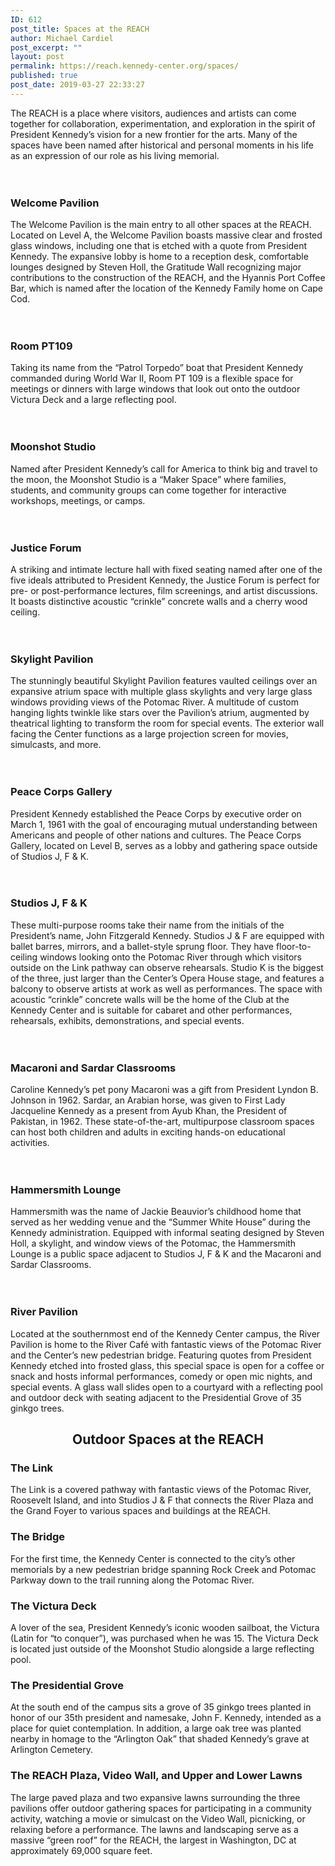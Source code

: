 ```yaml
---
ID: 612
post_title: Spaces at the REACH
author: Michael Cardiel
post_excerpt: ""
layout: post
permalink: https://reach.kennedy-center.org/spaces/
published: true
post_date: 2019-03-27 22:33:27
---
```

<!-- wp:paragraph -->
<p>








The
REACH is a place where visitors, audiences and artists can come together for
collaboration, experimentation, and exploration in the spirit of President
Kennedy’s vision for a new frontier for the arts. Many of the spaces have been
named after historical and personal moments in his life as an expression of our
role as his living memorial.



</p>
<!-- /wp:paragraph -->

<!-- wp:media-text {"mediaId":602,"mediaType":"image","isStackedOnMobile":true,"className":"media-card"} -->
<div class="wp-block-media-text alignwide is-stacked-on-mobile media-card"><figure class="wp-block-media-text__media"><img src="https://reach.kennedy-center.org/wp-content/uploads/2019/03/spaces__0000_welcome_pavilion.jpg" alt="" class="wp-image-602"/></figure><div class="wp-block-media-text__content"><!-- wp:heading {"level":3} -->
<h3> <br>Welcome Pavilion </h3>
<!-- /wp:heading -->

<!-- wp:paragraph -->
<p>The Welcome Pavilion is the main entry to all other spaces at the REACH. Located on Level A, the Welcome Pavilion boasts massive clear and frosted glass windows, including one that is etched with a quote from President Kennedy. The expansive lobby is home to a reception desk, comfortable lounges designed by Steven Holl, the Gratitude Wall recognizing major contributions to the construction of the REACH, and the Hyannis Port Coffee Bar, which is named after the location of the Kennedy Family home on Cape Cod.</p>
<!-- /wp:paragraph --></div></div>
<!-- /wp:media-text -->

<!-- wp:media-text {"mediaPosition":"right","mediaId":603,"mediaType":"image","isStackedOnMobile":true,"className":"media-card"} -->
<div class="wp-block-media-text alignwide has-media-on-the-right is-stacked-on-mobile media-card"><figure class="wp-block-media-text__media"><img src="https://reach.kennedy-center.org/wp-content/uploads/2019/03/spaces__0001_room_pt109.jpg" alt="" class="wp-image-603"/></figure><div class="wp-block-media-text__content"><!-- wp:heading {"level":3} -->
<h3> <br>Room PT109</h3>
<!-- /wp:heading -->

<!-- wp:paragraph -->
<p>Taking its name from the “Patrol Torpedo” boat that President Kennedy commanded during World War II, Room PT 109 is a flexible space for meetings or dinners with large windows that look out onto the outdoor Victura Deck and a large reflecting pool.</p>
<!-- /wp:paragraph --></div></div>
<!-- /wp:media-text -->

<!-- wp:media-text {"mediaId":604,"mediaType":"image","isStackedOnMobile":true,"className":"media-card"} -->
<div class="wp-block-media-text alignwide is-stacked-on-mobile media-card"><figure class="wp-block-media-text__media"><img src="https://reach.kennedy-center.org/wp-content/uploads/2019/03/spaces__0002_moonshot_studio.jpg" alt="" class="wp-image-604"/></figure><div class="wp-block-media-text__content"><!-- wp:heading {"level":3} -->
<h3> <br>Moonshot Studio</h3>
<!-- /wp:heading -->

<!-- wp:paragraph -->
<p>Named after President Kennedy’s call for America to think big and travel to the moon, the Moonshot Studio is a “Maker Space” where families, students, and community groups can come together for interactive workshops, meetings, or camps.</p>
<!-- /wp:paragraph --></div></div>
<!-- /wp:media-text -->

<!-- wp:media-text {"mediaPosition":"right","mediaId":605,"mediaType":"image","isStackedOnMobile":true,"className":"media-card"} -->
<div class="wp-block-media-text alignwide has-media-on-the-right is-stacked-on-mobile media-card"><figure class="wp-block-media-text__media"><img src="https://reach.kennedy-center.org/wp-content/uploads/2019/03/spaces__0003_justice_forum.jpg" alt="" class="wp-image-605"/></figure><div class="wp-block-media-text__content"><!-- wp:heading {"level":3} -->
<h3> <br>Justice Forum</h3>
<!-- /wp:heading -->

<!-- wp:paragraph -->
<p>A striking and intimate lecture hall with fixed seating named after one of the five ideals attributed to President Kennedy, the Justice Forum is perfect for pre- or post-performance lectures, film screenings, and artist discussions. It boasts distinctive acoustic “crinkle” concrete walls and a cherry wood ceiling.</p>
<!-- /wp:paragraph --></div></div>
<!-- /wp:media-text -->

<!-- wp:media-text {"mediaId":606,"mediaType":"image","isStackedOnMobile":true,"className":"media-card"} -->
<div class="wp-block-media-text alignwide is-stacked-on-mobile media-card"><figure class="wp-block-media-text__media"><img src="https://reach.kennedy-center.org/wp-content/uploads/2019/03/spaces__0004_skylight_pavilion.jpg" alt="" class="wp-image-606"/></figure><div class="wp-block-media-text__content"><!-- wp:heading {"level":3} -->
<h3> <br>Skylight Pavilion </h3>
<!-- /wp:heading -->

<!-- wp:paragraph -->
<p>The stunningly beautiful Skylight Pavilion features vaulted ceilings over an expansive atrium space with multiple glass skylights and very large glass windows providing views of the Potomac River. A multitude of custom hanging lights twinkle like stars over the Pavilion’s atrium, augmented by theatrical lighting to transform the room for special events. The exterior wall facing the Center functions as a large projection screen for movies, simulcasts, and more.</p>
<!-- /wp:paragraph --></div></div>
<!-- /wp:media-text -->

<!-- wp:media-text {"mediaPosition":"right","mediaId":607,"mediaType":"image","isStackedOnMobile":true,"className":"media-card"} -->
<div class="wp-block-media-text alignwide has-media-on-the-right is-stacked-on-mobile media-card"><figure class="wp-block-media-text__media"><img src="https://reach.kennedy-center.org/wp-content/uploads/2019/03/spaces__0005_peace_corps.jpg" alt="" class="wp-image-607"/></figure><div class="wp-block-media-text__content"><!-- wp:heading {"level":3} -->
<h3> <br>Peace Corps Gallery  </h3>
<!-- /wp:heading -->

<!-- wp:paragraph -->
<p>President Kennedy established the Peace Corps by executive order on March 1, 1961 with the goal of encouraging mutual understanding between Americans and people of other nations and cultures. The Peace Corps Gallery, located on Level B, serves as a lobby and gathering space outside of Studios J, F &amp; K.</p>
<!-- /wp:paragraph --></div></div>
<!-- /wp:media-text -->

<!-- wp:media-text {"mediaId":608,"mediaType":"image","isStackedOnMobile":true,"className":"media-card"} -->
<div class="wp-block-media-text alignwide is-stacked-on-mobile media-card"><figure class="wp-block-media-text__media"><img src="https://reach.kennedy-center.org/wp-content/uploads/2019/03/spaces__0006_studios_jfk.jpg" alt="" class="wp-image-608"/></figure><div class="wp-block-media-text__content"><!-- wp:heading {"level":3} -->
<h3> <br>Studios J, F &amp; K   </h3>
<!-- /wp:heading -->

<!-- wp:paragraph -->
<p>These multi-purpose rooms take their name from the initials of the President’s name, John Fitzgerald Kennedy. Studios J &amp; F are equipped with ballet barres, mirrors, and a ballet-style sprung floor. They have floor-to-ceiling windows looking onto the Potomac River through which visitors outside on the Link pathway can observe rehearsals. Studio K is the biggest of the three, just larger than the Center’s Opera House stage, and features a balcony to observe artists at work as well as performances. The space with acoustic “crinkle” concrete walls will be the home of the Club at the Kennedy Center and is suitable for cabaret and other performances, rehearsals, exhibits, demonstrations, and special events.</p>
<!-- /wp:paragraph --></div></div>
<!-- /wp:media-text -->

<!-- wp:media-text {"mediaPosition":"right","mediaId":609,"mediaType":"image","isStackedOnMobile":true,"className":"media-card"} -->
<div class="wp-block-media-text alignwide has-media-on-the-right is-stacked-on-mobile media-card"><figure class="wp-block-media-text__media"><img src="https://reach.kennedy-center.org/wp-content/uploads/2019/03/spaces__0007_macaroni_sardar.jpg" alt="" class="wp-image-609"/></figure><div class="wp-block-media-text__content"><!-- wp:heading {"level":3} -->
<h3> <br>Macaroni and Sardar Classrooms    </h3>
<!-- /wp:heading -->

<!-- wp:paragraph -->
<p>Caroline Kennedy’s pet pony Macaroni was a gift from President Lyndon B. Johnson in 1962. Sardar, an Arabian horse, was given to First Lady Jacqueline Kennedy as a present from Ayub Khan, the President of Pakistan, in 1962. These state-of-the-art, multipurpose classroom spaces can host both children and adults in exciting hands-on educational activities.</p>
<!-- /wp:paragraph --></div></div>
<!-- /wp:media-text -->

<!-- wp:media-text {"mediaId":610,"mediaType":"image","isStackedOnMobile":true,"className":"media-card"} -->
<div class="wp-block-media-text alignwide is-stacked-on-mobile media-card"><figure class="wp-block-media-text__media"><img src="https://reach.kennedy-center.org/wp-content/uploads/2019/03/spaces__0008_hammersmith_lounge.jpg" alt="" class="wp-image-610"/></figure><div class="wp-block-media-text__content"><!-- wp:heading {"level":3} -->
<h3> <br>Hammersmith Lounge </h3>
<!-- /wp:heading -->

<!-- wp:paragraph -->
<p>Hammersmith was the name of Jackie Beauvior’s childhood home that served as her wedding venue and the “Summer White House” during the Kennedy administration. Equipped with informal seating designed by Steven Holl, a skylight, and window views of the Potomac, the Hammersmith Lounge is a public space adjacent to Studios J, F &amp; K and the Macaroni and Sardar Classrooms.</p>
<!-- /wp:paragraph --></div></div>
<!-- /wp:media-text -->

<!-- wp:media-text {"mediaPosition":"right","mediaId":611,"mediaType":"image","isStackedOnMobile":true,"className":"media-card"} -->
<div class="wp-block-media-text alignwide has-media-on-the-right is-stacked-on-mobile media-card"><figure class="wp-block-media-text__media"><img src="https://reach.kennedy-center.org/wp-content/uploads/2019/03/spaces__0009_river_pavilion.jpg" alt="" class="wp-image-611"/></figure><div class="wp-block-media-text__content"><!-- wp:heading {"level":3} -->
<h3> <br>River Pavilion </h3>
<!-- /wp:heading -->

<!-- wp:paragraph -->
<p>Located at the southernmost end of the Kennedy Center campus, the River Pavilion is home to the River Café with fantastic views of the Potomac River and the Center’s new pedestrian bridge. Featuring quotes from President Kennedy etched into frosted glass, this special space is open for a coffee or snack and hosts informal performances, comedy or open mic nights, and special events. A glass wall slides open to a courtyard with a reflecting pool and outdoor deck with seating adjacent to the Presidential Grove of 35 ginkgo trees.</p>
<!-- /wp:paragraph --></div></div>
<!-- /wp:media-text -->

<!-- wp:media-text {"className":"list-narrow-nomedia"} -->
<div class="wp-block-media-text alignwide list-narrow-nomedia"><figure class="wp-block-media-text__media"></figure><div class="wp-block-media-text__content"><!-- wp:heading {"align":"center","className":"padding-bottom-20"} -->
<h2 style="text-align:center" class="padding-bottom-20"> Outdoor Spaces at the REACH </h2>
<!-- /wp:heading -->

<!-- wp:heading {"level":3} -->
<h3>The Link</h3>
<!-- /wp:heading -->

<!-- wp:paragraph -->
<p>The Link is a covered pathway with fantastic views of the Potomac River, Roosevelt Island, and into Studios J &amp; F that connects the River Plaza and the Grand Foyer to various spaces and buildings at the REACH. </p>
<!-- /wp:paragraph -->

<!-- wp:heading {"level":3} -->
<h3 id="mce_24">The Bridge</h3>
<!-- /wp:heading -->

<!-- wp:paragraph -->
<p>For the first time, the Kennedy Center is connected to the city’s other memorials by a new pedestrian bridge spanning Rock Creek and Potomac Parkway down to the trail running along the Potomac River. </p>
<!-- /wp:paragraph -->

<!-- wp:heading {"level":3} -->
<h3 id="mce_30">The Victura Deck</h3>
<!-- /wp:heading -->

<!-- wp:paragraph -->
<p>A lover of the sea, President Kennedy’s iconic wooden sailboat, the Victura (Latin for “to conquer”), was purchased when he was 15. The Victura Deck is located just outside of the Moonshot Studio alongside a large reflecting pool. </p>
<!-- /wp:paragraph -->

<!-- wp:heading {"level":3} -->
<h3 id="mce_36">The Presidential Grove</h3>
<!-- /wp:heading -->

<!-- wp:paragraph -->
<p> At the south end of the campus sits a grove of 35 ginkgo trees planted in honor of our 35th president and namesake, John F. Kennedy, intended as a place for quiet contemplation. In addition, a large oak tree was planted nearby in homage to the “Arlington Oak” that shaded Kennedy’s grave at Arlington Cemetery. </p>
<!-- /wp:paragraph -->

<!-- wp:heading {"level":3} -->
<h3>The REACH Plaza, Video Wall, and Upper and Lower Lawns </h3>
<!-- /wp:heading -->

<!-- wp:paragraph -->
<p>The large paved plaza and two expansive lawns surrounding the three pavilions offer outdoor gathering spaces for participating in a community activity, watching a movie or simulcast on the Video Wall, picnicking, or relaxing before a performance. The lawns and landscaping serve as a massive “green roof” for the REACH, the largest in Washington, DC at approximately 69,000 square feet. </p>
<!-- /wp:paragraph --></div></div>
<!-- /wp:media-text -->

<!-- wp:columns {"columns":1} -->
<div class="wp-block-columns has-1-columns"><!-- wp:column -->
<div class="wp-block-column"></div>
<!-- /wp:column --></div>
<!-- /wp:columns -->